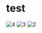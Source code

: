# test

![4](https://user-images.githubusercontent.com/107109495/176996305-5987e7c3-468b-400e-8623-059905c1eb92.png)
![3](https://user-images.githubusercontent.com/107109495/176996307-808944b5-1498-498f-9249-2bafd936716e.png)
![2](https://user-images.githubusercontent.com/107109495/176996311-d20d8ebe-1f0b-4243-bde6-9eb50ea24e07.png)
